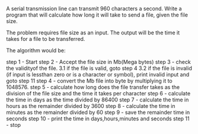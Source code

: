 A serial transmission line can transmit 960 characters a second. Write a program that will calculate how long it will take to send a file, given the file size. 

The problem requires file size as an input. The output will be the time it takes for a file to be transferred.

The algorithm would be:

step 1 - Start
step 2 - Accept the file size in Mb(Mega bytes)
step 3 - check the validityof the file.
     3.1 if the file is valid, goto step 4 
     3.2 if the file is invalid (if input is lessthan zero or is a character or symbol), print invalid input and goto step 11
step 4 - convert the Mb file into byte by multiplying it to 1048576.
step 5 - calculate how long does the file transfer takes as the division of the file size and the time it takes per character 
step 6 - calculate the time in days as the time divided by 86400 
step 7 - calculate the time in hours as the remainder divided by 3600 
step 8 - calculate the time in minutes as the remainder divided by 60 
step 9 - save the remainder time in seconds
step 10 - print the time in days,hours,minutes and seconds
step 11 - stop
